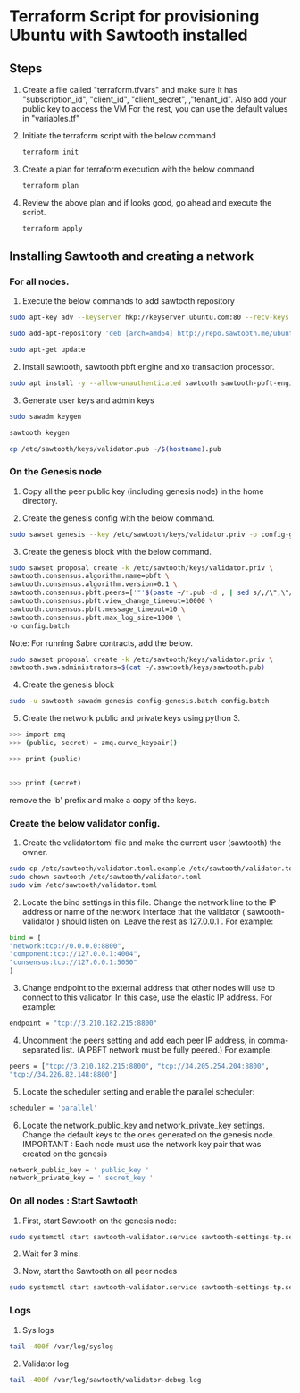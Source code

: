 # Terraform Script for provisioning Ubuntu with Sawtooth installed

## Steps

1. Create a file called "terraform.tfvars" and make sure it has "subscription_id", "client_id", "client_secret", ,"tenant_id".
   Also add your public key to access the VM
   For the rest, you can use the default values in "variables.tf"

2. Initiate the terraform script with the below command
    ```bash
    terraform init
    ```
3. Create a plan for terraform execution with the below command
    ```bash
    terraform plan
    ```
4. Review the above plan and if looks good, go ahead and execute the script.
    ```bash
    terraform apply
    ```

## Installing Sawtooth and creating a network

### For all nodes.

1. Execute the below commands to add sawtooth repository
```bash
sudo apt-key adv --keyserver hkp://keyserver.ubuntu.com:80 --recv-keys 8AA7AF1F1091A5FD

sudo add-apt-repository 'deb [arch=amd64] http://repo.sawtooth.me/ubuntu/bumper/stable xenial universe'

sudo apt-get update
```
2. Install sawtooth, sawtooth pbft engine and xo transaction processor.
```bash
sudo apt install -y --allow-unauthenticated sawtooth sawtooth-pbft-engine sawtooth-xo-tp-go python3-sawtooth-xo
```

3. Generate user keys and admin keys
```bash
sudo sawadm keygen

sawtooth keygen

cp /etc/sawtooth/keys/validator.pub ~/$(hostname).pub
```

### On the Genesis node

1. Copy all the peer public key (including genesis node) in the home directory.

2. Create the genesis config with the below command.
```bash
sudo sawset genesis --key /etc/sawtooth/keys/validator.priv -o config-genesis.batch
```

3. Create the genesis block with the below command.
```bash
sudo sawset proposal create -k /etc/sawtooth/keys/validator.priv \
sawtooth.consensus.algorithm.name=pbft \
sawtooth.consensus.algorithm.version=0.1 \
sawtooth.consensus.pbft.peers=['"'$(paste ~/*.pub -d , | sed s/,/\",\"/g)'"'] \
sawtooth.consensus.pbft.view_change_timeout=10000 \
sawtooth.consensus.pbft.message_timeout=10 \
sawtooth.consensus.pbft.max_log_size=1000 \
-o config.batch
```

Note: For running Sabre contracts, add the below.
```bash
sudo sawset proposal create -k /etc/sawtooth/keys/validator.priv \
sawtooth.swa.administrators=$(cat ~/.sawtooth/keys/sawtooth.pub)
```

4. Create the genesis block
```bash
sudo -u sawtooth sawadm genesis config-genesis.batch config.batch
```

5. Create the network public and private keys using python 3.<br>
```bash
>>> import zmq
>>> (public, secret) = zmq.curve_keypair()

>>> print (public)


>>> print (secret)
```
remove the 'b' prefix and make a copy of the keys.<br>

### Create the below validator config.

1. Create the validator.toml file and make the current user (sawtooth) the owner.<br>
```bash
sudo cp /etc/sawtooth/validator.toml.example /etc/sawtooth/validator.toml
sudo chown sawtooth /etc/sawtooth/validator.toml
sudo vim /etc/sawtooth/validator.toml
```

2. Locate the bind settings in this file. Change the network line to the IP address or name of the
network interface that the validator ( sawtooth-validator ) should listen on. Leave the rest as
127.0.0.1 . For example:<br>
```bash
bind = [
"network:tcp://0.0.0.0:8800",
"component:tcp://127.0.0.1:4004",
"consensus:tcp://127.0.0.1:5050"
]
```

3. Change endpoint to the external address that other nodes will use to connect to this validator.
In this case, use the elastic IP address. For example:<br>
```bash
endpoint = "tcp://3.210.182.215:8800"
```

4. Uncomment the peers setting and add each peer IP address, in comma-separated list. (A PBFT network must be fully peered.) For example:
```bash
peers = ["tcp://3.210.182.215:8800", "tcp://34.205.254.204:8800",
"tcp://34.226.82.148:8800"]
```

5. Locate the scheduler setting and enable the parallel scheduler:<br>
```bash
scheduler = 'parallel'
```

6. Locate the network_public_key and network_private_key settings. Change the default keys to the ones generated on the genesis node.<br>
IMPORTANT : Each node must use the network key pair that was created on the genesis
```bash
network_public_key = ' public_key '
network_private_key = ' secret_key '
```

### On all nodes : Start Sawtooth

1. First, start Sawtooth on the genesis node:
```bash
sudo systemctl start sawtooth-validator.service sawtooth-settings-tp.service sawtooth-rest-api.service sawtooth-pbft-engine.service sawtooth-xo-tp-go.service
```

2. Wait for 3 mins.

3. Now, start the Sawtooth on all peer nodes
```bash
sudo systemctl start sawtooth-validator.service sawtooth-settings-tp.service sawtooth-rest-api.service sawtooth-pbft-engine.service sawtooth-xo-tp-go.service
```

### Logs

1. Sys logs
```bash
tail -400f /var/log/syslog
```

2. Validator log
```bash
tail -400f /var/log/sawtooth/validator-debug.log
```